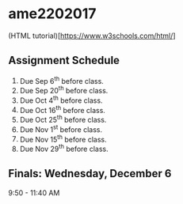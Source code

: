 # ame2202017

(HTML tutorial)[https://www.w3schools.com/html/]


## Assignment Schedule

1. Due Sep 6<sup>th</sup> before class.
2. Due Sep 20<sup>th</sup> before class.
3. Due Oct 4<sup>th</sup> before class.
4. Due Oct 16<sup>th</sup> before class.
5. Due Oct 25<sup>th</sup> before class.
6. Due Nov 1<sup>st</sup> before class.
7. Due Nov 15<sup>th</sup> before class.
8. Due Nov 29<sup>th</sup> before class.


## Finals: Wednesday, December 6  
9:50 - 11:40 AM

